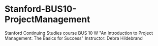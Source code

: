 # Stanford-BUS10-ProjectManagement
Stanford Continuing Studies course BUS 10 W "An Introduction to Project Management: The Basics for Success"  Instructor: Debra Hildebrand
